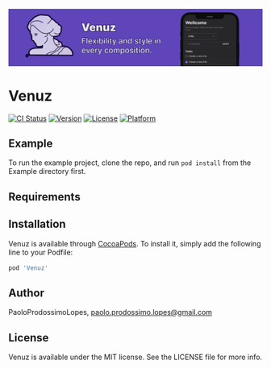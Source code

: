 ![venuz banner](./Documentation/venuz-banner.png)

# Venuz

[![CI Status](https://img.shields.io/travis/PaoloProdossimoLopes/Venuz.svg?style=flat)](https://travis-ci.org/PaoloProdossimoLopes/Venuz)
[![Version](https://img.shields.io/cocoapods/v/Venuz.svg?style=flat)](https://cocoapods.org/pods/Venuz)
[![License](https://img.shields.io/cocoapods/l/Venuz.svg?style=flat)](https://cocoapods.org/pods/Venuz)
[![Platform](https://img.shields.io/cocoapods/p/Venuz.svg?style=flat)](https://cocoapods.org/pods/Venuz)

## Example

To run the example project, clone the repo, and run `pod install` from the Example directory first.

## Requirements

## Installation

Venuz is available through [CocoaPods](https://cocoapods.org). To install
it, simply add the following line to your Podfile:

```ruby
pod 'Venuz'
```

## Author

PaoloProdossimoLopes, paolo.prodossimo.lopes@gmail.com

## License

Venuz is available under the MIT license. See the LICENSE file for more info.
